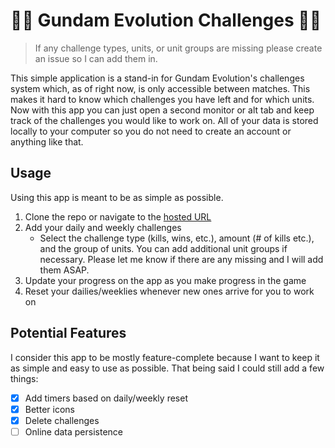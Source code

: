 # 🚀🚀 Gundam Evolution Challenges 🚀🚀
> If any challenge types, units, or unit groups are missing please create an issue so I can add them in.

This simple application is a stand-in for Gundam Evolution's challenges system which, as of right now, is only accessible between matches. This makes it hard to know which challenges you have left and for which units. Now with this app you can just open a second monitor or alt tab and keep track of the challenges you would like to work on. All of your data is stored locally to your computer so you do not need to create an account or anything like that.

## Usage
Using this app is meant to be as simple as possible.
1. Clone the repo or navigate to the [hosted URL](https://gundam-evo.gmurray.dev/)
2. Add your daily and weekly challenges
    * Select the challenge type (kills, wins, etc.), amount (# of kills etc.), and the group of units. You can add additional unit groups if necessary. Please let me know if there are any missing and I will add them ASAP.
3. Update your progress on the app as you make progress in the game
4. Reset your dailies/weeklies whenever new ones arrive for you to work on

## Potential Features
I consider this app to be mostly feature-complete because I want to keep it as simple and easy to use as possible. That being said I could still add a few things:

- [X] Add timers based on daily/weekly reset
- [X] Better icons
- [X] Delete challenges
- [ ] Online data persistence
